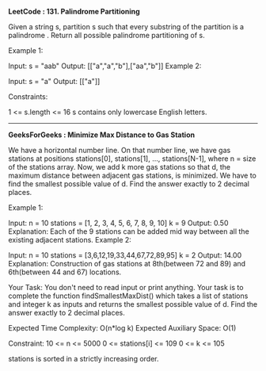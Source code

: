 **LeetCode : 131. Palindrome Partitioning**

Given a string s, partition s such that every 
substring
 of the partition is a 
palindrome
. Return all possible palindrome partitioning of s.

 

Example 1:

Input: s = "aab"
Output: [["a","a","b"],["aa","b"]]
Example 2:

Input: s = "a"
Output: [["a"]]
 

Constraints:

1 <= s.length <= 16
s contains only lowercase English letters.


****


**GeeksForGeeks : Minimize Max Distance to Gas Station**

We have a horizontal number line. On that number line, we have gas stations at positions stations[0], stations[1], ..., stations[N-1], where n = size of the stations array. Now, we add k more gas stations so that d, the maximum distance between adjacent gas stations, is minimized. We have to find the smallest possible value of d. Find the answer exactly to 2 decimal places.

Example 1:

Input:
n = 10
stations = [1, 2, 3, 4, 5, 6, 7, 8, 9, 10]
k = 9
Output: 0.50
Explanation: Each of the 9 stations can be added mid way between all the existing adjacent stations.
Example 2:

Input:
n = 10
stations = [3,6,12,19,33,44,67,72,89,95] 
k = 2 
Output: 14.00 
Explanation: Construction of gas stations at 8th(between 72 and 89) and 6th(between 44 and 67) locations.
 

Your Task:
You don't need to read input or print anything. Your task is to complete the function findSmallestMaxDist() which takes a list of stations and integer k as inputs and returns the smallest possible value of d. Find the answer exactly to 2 decimal places.

Expected Time Complexity: O(n*log k)
Expected Auxiliary Space: O(1)

Constraint:
10 <= n <= 5000 
0 <= stations[i] <= 109 
0 <= k <= 105

stations is sorted in a strictly increasing order.
